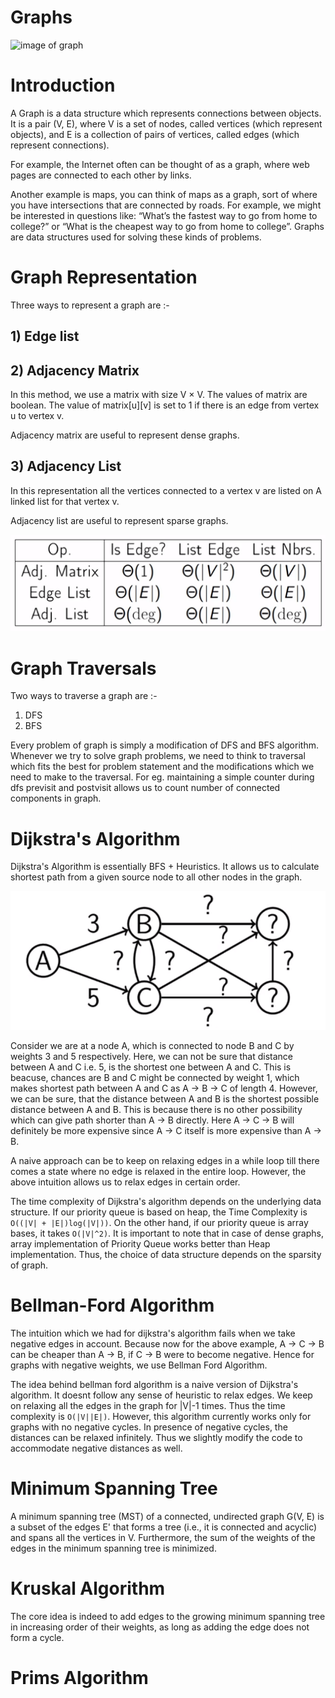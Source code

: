 # Graphs
<img src = "https://miro.medium.com/max/1400/1*dtmsuTMqRvYzkUCS25tLDA.jpeg" alt= "image of graph">

# Introduction

A Graph is a data structure which represents connections between objects. It is a pair (V, E), where V is a set of nodes, called vertices (which represent objects), and E is a collection of pairs of vertices, called edges (which represent connections).

For example, the Internet often can be thought of as a graph, where web pages are connected to each other by links. 

Another example is maps, you can think of maps as a graph, sort of where you have intersections that are connected by roads. For example, we might be interested in questions like: “What’s the fastest way to go from home to college?” or “What is the cheapest way to go from home to college”. Graphs are data structures used for solving these kinds of problems.

# Graph Representation
Three ways to represent a graph are :-

## 1) Edge list
## 2) Adjacency Matrix

In this method, we use a matrix with size V × V. The values of matrix are boolean. The value of matrix[u][v] is set to 1 if there is an edge from vertex u to vertex v.

Adjacency matrix are useful to represent dense graphs.

## 3) Adjacency List

In this representation all the vertices connected to a vertex v are listed on A linked list for that vertex v.

Adjacency list are useful to represent sparse graphs.

<img src="../assets/Graph_Representations.png" alt="Graph Representation">

# Graph Traversals
Two ways to traverse a graph are :-

1) DFS
2) BFS

Every problem of graph is simply a modification of DFS and BFS algorithm. Whenever we try to solve graph problems, we need to think to traversal which fits the best for problem statement and the modifications which we need to make to the traversal. For eg. maintaining a simple counter during dfs previsit and postvisit allows us to count number of connected components in graph.

# Dijkstra's Algorithm

Dijkstra's Algorithm is essentially BFS + Heuristics. It allows us to calculate shortest path from a given source node to all other nodes in the graph. 

<img src="../assets/djikstras intuition.png" alt="Djikstra's Intution">

Consider we are at a node A, which is connected to node B and C by weights 3 and 5 respectively. Here, we can not be sure that distance between A and C i.e. 5, is the shortest one between A and C. This is beacuse, chances are B and C might be connected by weight 1, which makes shortest path between A and C as A -> B -> C of length 4. However, we can be sure, that the distance between A and B is the shortest possible distance between A and B. This is because there is no other possibility which can give path shorter than A -> B directly. Here A -> C -> B will definitely be more expensive since A -> C itself is more expensive than A -> B.

A naive approach can be to keep on relaxing edges in a while loop till there comes a state where no edge is relaxed in the entire loop. However, the above intuition allows us to relax edges in certain order. 

The time complexity of Dijkstra's algorithm depends on the underlying data structure. If our priority queue is based on heap, the Time Complexity is ```O((|V| + |E|)log(|V|))```. On the other hand, if our priority queue is array bases, it takes ```O(|V|^2)```. It is important to note that in case of dense graphs, array implementation of Priority Queue works better than Heap implementation. Thus, the choice of data structure depends on the sparsity of graph.

# Bellman-Ford Algorithm

The intuition which we had for dijkstra's algorithm fails when we take negative edges in account. Because now for the above example, A -> C -> B can be cheaper than A -> B, if C -> B were to become negative. Hence for graphs with negative weights, we use Bellman Ford Algorithm.

The idea behind bellman ford algorithm is a naive version of Dijkstra's algorithm. It doesnt follow any sense of heuristic to relax edges. We keep on relaxing all the edges in the graph for |V|-1 times. Thus the time complexity is ```O(|V||E|)```. However, this algorithm currently works only for graphs with no negative cycles. In presence of negative cycles, the distances can be relaxed infinitely. Thus we slightly modify the code to accommodate negative distances as well.

# Minimum Spanning Tree

A minimum spanning tree (MST) of a connected, undirected graph G(V, E) is a subset of the edges E' that forms a tree (i.e., it is connected and acyclic) and spans all the vertices in V. Furthermore, the sum of the weights of the edges in the minimum spanning tree is minimized.

# Kruskal Algorithm

The core idea is indeed to add edges to the growing minimum spanning tree in increasing order of their weights, as long as adding the edge does not form a cycle.

# Prims Algorithm
